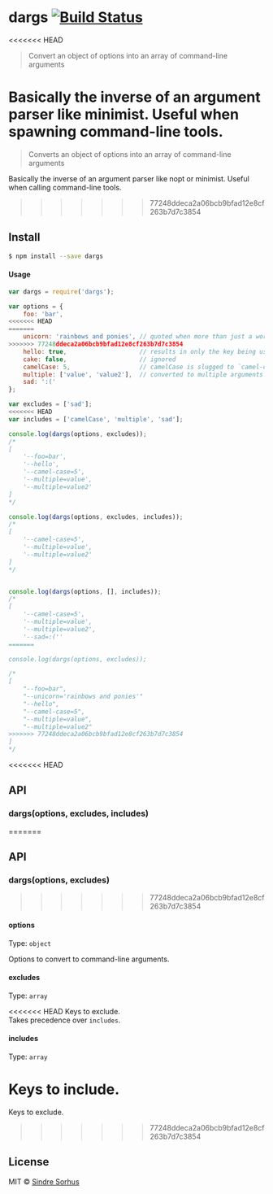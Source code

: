 # dargs [![Build Status](https://travis-ci.org/sindresorhus/dargs.svg?branch=master)](https://travis-ci.org/sindresorhus/dargs)

<<<<<<< HEAD
> Convert an object of options into an array of command-line arguments

Basically the inverse of an argument parser like minimist. Useful when spawning command-line tools.
=======
> Converts an object of options into an array of command-line arguments

Basically the inverse of an argument parser like nopt or minimist. Useful when calling command-line tools.
>>>>>>> 77248ddeca2a06bcb9bfad12e8cf263b7d7c3854


## Install

```sh
$ npm install --save dargs
```


#### Usage

```js
var dargs = require('dargs');

var options = {
	foo: 'bar',
<<<<<<< HEAD
=======
	unicorn: 'rainbows and ponies', // quoted when more than just a word
>>>>>>> 77248ddeca2a06bcb9bfad12e8cf263b7d7c3854
	hello: true,                    // results in only the key being used
	cake: false,                    // ignored
	camelCase: 5,                   // camelCase is slugged to `camel-case`
	multiple: ['value', 'value2'],  // converted to multiple arguments
	sad: ':('
};

var excludes = ['sad'];
<<<<<<< HEAD
var includes = ['camelCase', 'multiple', 'sad'];

console.log(dargs(options, excludes));
/*
[
	'--foo=bar',
	'--hello',
	'--camel-case=5',
	'--multiple=value',
	'--multiple=value2'
]
*/

console.log(dargs(options, excludes, includes));
/*
[
	'--camel-case=5',
	'--multiple=value',
	'--multiple=value2'
]
*/


console.log(dargs(options, [], includes));
/*
[
	'--camel-case=5',
	'--multiple=value',
	'--multiple=value2',
	'--sad=:(''
=======

console.log(dargs(options, excludes));

/*
[
	"--foo=bar",
	"--unicorn='rainbows and ponies'"
	"--hello",
	"--camel-case=5",
	"--multiple=value",
	"--multiple=value2"
>>>>>>> 77248ddeca2a06bcb9bfad12e8cf263b7d7c3854
]
*/
```

<<<<<<< HEAD
## API

### dargs(options, excludes, includes)
=======

## API

### dargs(options, excludes)
>>>>>>> 77248ddeca2a06bcb9bfad12e8cf263b7d7c3854

#### options

Type: `object`

Options to convert to command-line arguments.

#### excludes

Type: `array`

<<<<<<< HEAD
Keys to exclude.  
Takes precedence over `includes`.

#### includes

Type: `array`

Keys to include.
=======
Keys to exclude.

>>>>>>> 77248ddeca2a06bcb9bfad12e8cf263b7d7c3854

## License

MIT © [Sindre Sorhus](http://sindresorhus.com)
